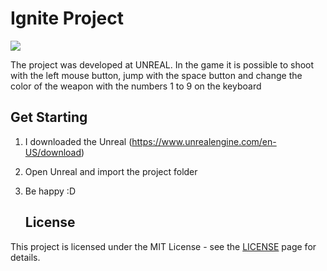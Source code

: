 # Ignite Project


![](https://github.com/LuizAlencar17/ignite/blob/master/GIFs/demonstration.gif?raw=true)

The project was developed at UNREAL. In the game it is possible to shoot with the left mouse button, jump with the space button and change the color of the weapon with the numbers 1 to 9 on the keyboard

## Get Starting

1. I downloaded the Unreal (https://www.unrealengine.com/en-US/download)
2. Open Unreal and import the project folder
3. Be happy :D

   ## License

This project is licensed under the MIT License - see the [LICENSE](https://opensource.org/licenses/MIT) page for details.
